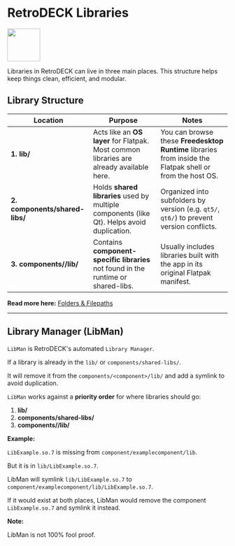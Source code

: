 # RetroDECK Libraries


<img src="../../../wiki_icons/pixelitos/folder-red-activities.png" width="75">

Libraries in RetroDECK can live in three main places. This structure helps keep things clean, efficient, and modular.

## Library Structure

| Location                        | Purpose                                                                                          | Notes                                                                                          |
|--------------------------------|--------------------------------------------------------------------------------------------------|------------------------------------------------------------------------------------------------|
| **1. lib/** | Acts like an **OS layer** for Flatpak. Most common libraries are already available here.         | You can browse these **Freedesktop Runtime** libraries from inside the Flatpak shell or from the host OS.                       |
| **2. components/shared-libs/**     | Holds **shared libraries** used by multiple components (like Qt). Helps avoid duplication.        | Organized into subfolders by version (e.g. `qt5/`, `qt6/`) to prevent version conflicts.       |
| **3. components/<component>/lib/**   | Contains **component-specific libraries** not found in the runtime or shared-libs.               | Usually includes libraries built with the app in its original Flatpak manifest.                |

**Read more here:** [Folders & Filepaths](../general/folders-filepaths.md)

---

## Library Manager (LibMan) 

`LibMan` is RetroDECK's automated `Library Manager`.

If a library is already in the `lib/` or `components/shared-libs/`.

It will remove it from the `components/<component>/lib/` and add a symlink to avoid duplication.

`LibMan` works against a **priority order** for where libraries should go:

1. **lib/** 
2. **components/shared-libs/**
3. **components/<component>/lib/**

**Example:** 

`LibExample.so.7` is missing from `component/examplecomponent/lib`.

But it is in `lib/LibExample.so.7`.

LibMan will symlink `lib/LibExample.so.7` to `component/examplecomponent/lib/LibExample.so.7`.

If it would exist at both places, LibMan would remove the component `LibExample.so.7` and symlink it instead.

**Note:**

LibMan is not 100% fool proof.


